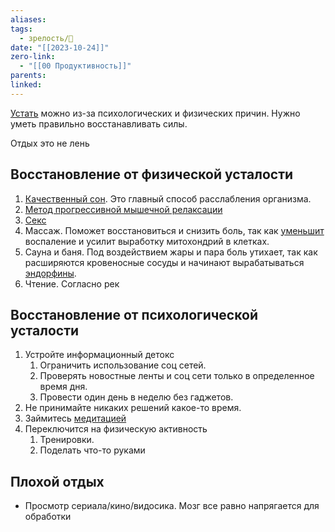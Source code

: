 ```yaml
---
aliases: 
tags:
  - зрелость/🌱
date: "[[2023-10-24]]"
zero-link:
  - "[[00 Продуктивность]]"
parents: 
linked:
---
```

[Устать](Усталость.md) можно из-за психологических и физических причин. Нужно уметь правильно восстанавливать силы.

Отдых это не лень
## Восстановление от физической усталости
1. [Качественный сон](Качественный%20сон.md). Это главный способ расслабления организма.
2. [Метод прогрессивной мышечной релаксации](Метод%20прогрессивной%20мышечной%20релаксации.md)
3. [Секс](Секс.md)
4. Массаж. Поможет восстановиться и снизить боль, так как [уменьшит](https://www.ncbi.nlm.nih.gov/pubmed/22301554) воспаление и усилит выработку митохондрий в клетках.
5. Сауна и баня. Под воздействием жары и пара боль утихает, так как расширяются кровеносные сосуды и начинают вырабатываться [эндорфины](Эндорфин.md).
6. Чтение. Согласно рек
## Восстановление от психологической усталости
1. Устройте информационный детокс
	1. Ограничить использование соц сетей.
	2. Проверять новостные ленты и соц сети только в определенное время дня.
	3. Провести один день в неделю без гаджетов.
2. Не принимайте никаких решений какое-то время.
3. Займитесь [медитацией](Медитация.md)
4. Переключится на физическую активность
	1. Тренировки.
	2. Поделать что-то руками

## Плохой отдых
- Просмотр сериала/кино/видосика. Мозг все равно напрягается для обработки 